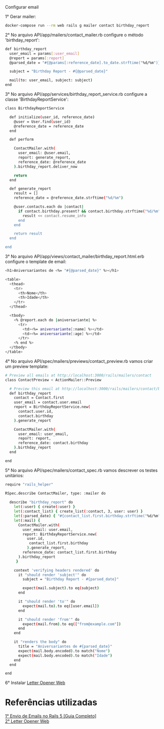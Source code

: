 Configurar email

1° Gerar mailer:
```sh
docker-compose run --rm web rails g mailer contact birthday_report
```

2° No arquivo API/app/mailers/contact_mailer.rb configure o método 'birthday_report':
```sh
def birthday_report
  user_email = params[:user_email]
  @report = params[:report]
  @parsed_date = "#{@params[:reference_date].to_date.strftime("%d/%m")}/#{Time.now.year}"

  subject = "Birthday Report - #{@parsed_date}"

  mail(to: user_email, subject: subject)
end
```

3° No arquivo API/app/services/birthday_report_service.rb configure a classe 'BirthdayReportService':
```sh
class BirthdayReportService

  def initialize(user_id, reference_date)
    @user = User.find(user_id)
    @reference_date = reference_date
  end

  def perform

    ContactMailer.with(
      user_email: @user.email, 
      report: generate_report,
      reference_date: @reference_date
    ).birthday_report.deliver_now

    return
  end

  def generate_report
    result = []
    reference_date = @reference_date.strftime("%d/%m")

    @user.contacts.each do |contact|
      if contact.birthday.present? && contact.birthday.strftime("%d/%m") == reference_date
        result << contact.resume_info
      end
    end

    return result
  end

end
```

3° No arquivo API/app/views/contact_mailer/birthday_report.html.erb configure o template de email:
```sh
<h1>Aniversariantes de <%= "#{@parsed_date}" %></h1>

<table>
  <thead>
    <tr>
      <th>Nome</th>
      <th>Idade</th>
    </tr>
  </thead>

  <tbody>
    <% @report.each do |aniversariante| %>
      <tr>
        <td><%= aniversariante[:name] %></td>
        <td><%= aniversariante[:age] %></td>
      </tr>
    <% end %>
  </tbody>
</table>
```

4° No arquivo API/spec/mailers/previews/contact_preview.rb vamos criar um preview template:
```sh
# Preview all emails at http://localhost:3000/rails/mailers/contact
class ContactPreview < ActionMailer::Preview

  # Preview this email at http://localhost:3000/rails/mailers/contact/birthday_report
  def birthday_report
    contact = Contact.first
    user_email = contact.user.email
    report = BirthdayReportService.new(
      contact.user.id, 
      contact.birthday
    ).generate_report

    ContactMailer.with(
      user_email: user_email, 
      report: report,
      reference_date: contact.birthday
    ).birthday_report
  end

end
```

5° No arquivo API/spec/mailers/contact_spec.rb vamos descrever os testes unitários:
```sh
require "rails_helper"

RSpec.describe ContactMailer, type: :mailer do
  
  describe "birthday_report" do
    let(:user) { create(:user) }
    let(:contact_list) { create_list(:contact, 3, user: user) }
    let(:parsed_date) { "#{contact_list.first.birthday.strftime("%d/%m")}/#{Time.now.year}" }
    let(:mail) { 
      ContactMailer.with(
        user_email: user.email, 
        report: BirthdayReportService.new(
          user.id,
           contact_list.first.birthday
          ).generate_report,
        reference_date: contact_list.first.birthday
      ).birthday_report
     }

    context 'verifying headers rendered' do
      it "should render 'subject'" do
        subject = "Birthday Report - #{parsed_date}"

        expect(mail.subject).to eq(subject)
      end

      it "should render 'to'" do
        expect(mail.to).to eq([user.email])
      end

      it "should render 'from'" do
        expect(mail.from).to eq(["from@example.com"])
      end
    end

    it "renders the body" do
      title = "Aniversariantes de #{parsed_date}"
      expect(mail.body.encoded).to match("Nome")
      expect(mail.body.encoded).to match("Idade")
    end
  end

end
```

6° Instalar [Letter Opener Web](https://github.com/fgrehm/letter_opener_web)  

# Referências utilizadas
[1° Envio de Emails no Rails 5 [Guia Completo]](https://onebitcode.com/envio-de-emails-no-rails-5/)  
[2° Letter Opener Web](https://github.com/fgrehm/letter_opener_web)  